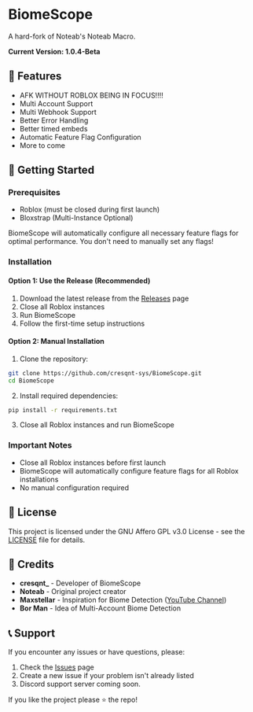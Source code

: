 # BiomeScope

A hard-fork of Noteab's Noteab Macro.

**Current Version: 1.0.4-Beta**

## 🌟 Features

- AFK WITHOUT ROBLOX BEING IN FOCUS!!!!
- Multi Account Support
- Multi Webhook Support
- Better Error Handling
- Better timed embeds
- Automatic Feature Flag Configuration
- More to come


## 🚀 Getting Started

### Prerequisites
- Roblox (must be closed during first launch)
- Bloxstrap (Multi-Instance Optional)

BiomeScope will automatically configure all necessary feature flags for optimal performance. You don't need to manually set any flags!

### Installation

#### Option 1: Use the Release (Recommended)
1. Download the latest release from the [Releases](https://github.com/cresqnt-sys/BiomeScope/releases) page
2. Close all Roblox instances
3. Run BiomeScope
4. Follow the first-time setup instructions

#### Option 2: Manual Installation
1. Clone the repository:
```bash
git clone https://github.com/cresqnt-sys/BiomeScope.git
cd BiomeScope
```

2. Install required dependencies:
```bash
pip install -r requirements.txt
```

3. Close all Roblox instances and run BiomeScope

### Important Notes
- Close all Roblox instances before first launch
- BiomeScope will automatically configure feature flags for all Roblox installations
- No manual configuration required

## 📝 License

This project is licensed under the GNU Affero GPL v3.0 License - see the [LICENSE](LICENSE) file for details.

## 🙏 Credits

- **cresqnt_** - Developer of BiomeScope
- **Noteab** - Original project creator
- **Maxstellar** - Inspiration for Biome Detection ([YouTube Channel](https://www.youtube.com/@maxstellar_))
- **Bor Man** - Idea of Multi-Account Biome Detection

## 📞 Support

If you encounter any issues or have questions, please:
1. Check the [Issues](https://github.com/cresqnt-sys/BiomeScope/issues) page
2. Create a new issue if your problem isn't already listed
3. Discord support server coming soon.

If you like the project please ⭐ the repo!
